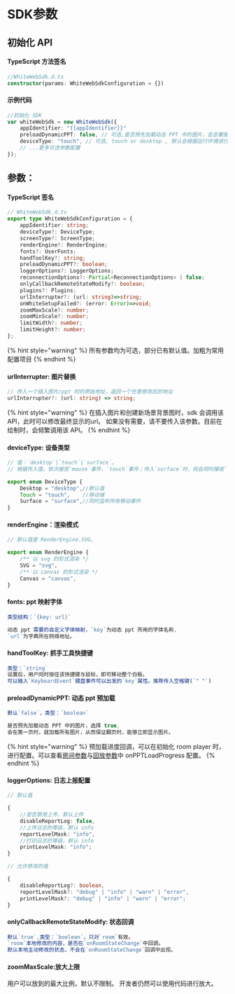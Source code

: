 # SDK参数

## 初始化 API

#### TypeScript 方法签名

```typescript
//WhiteWebSdk.d.ts
constructor(params: WhiteWebSdkConfiguration = {})
```

#### 示例代码

```typescript
//初始化 SDK
var whiteWebSdk = new WhiteWebSdk({
    appIdentifier: "{{appIdentifier}}"
    preloadDynamicPPT: false, // 可选,是否预先加载动态 PPT 中的图片，会显著提升用户体验，降低翻页的图片加载时长
    deviceType: "touch", // 可选, touch or desktop , 默认会根据运行环境进行推断
    // ...更多可选参数配置
});
```

## 参数：

#### TypeScript 签名

```typescript
// WhiteWebSdk.d.ts
export type WhiteWebSdkConfiguration = {
    appIdentifier: string;
    deviceType?: DeviceType;
    screenType?: ScreenType;
    renderEngine?: RenderEngine;
    fonts?: UserFonts;
    handToolKey?: string;
    preloadDynamicPPT?: boolean;
    loggerOptions?: LoggerOptions;
    reconnectionOptions?: Partial<ReconnectionOptions> | false;
    onlyCallbackRemoteStateModify?: boolean;
    plugins?: Plugins;
    urlInterrupter?: (url: string)=>string;
    onWhiteSetupFailed?: (error: Error)=>void;
    zoomMaxScale?: number;
    zoomMinScale?: number;
    limitWidth?: number;
    limitHeight?: number;
};
```

{% hint style="warning" %}
所有参数均为可选，部分已有默认值。加粗为常用配置项目
{% endhint %}

#### **urlInterrupter**: 图片替换

```typescript
// 传入一个插入图片/ppt 时的原始地址，返回一个任意修改后的地址
urlInterrupter?: (url: string) => string;
```

{% hint style="warning" %}
在插入图片和创建新场景背景图时，sdk 会调用该 API，此时可以修改最终显示的url。 如果没有需要，请不要传入该参数。目前在绘制时，会频繁调用该 API。
{% endhint %}

#### **deviceType**: 设备类型

```typescript
// 值：`desktop`|`touch`|`surface`。
// 根据传入值，依次接受`mouse`事件，`touch`事件；传入`surface`时，则会同时接收`touch`,`mouse`事件。

export enum DeviceType {
    Desktop = "desktop",//默认值
    Touch = "touch",    //移动端
    Surface = "surface",//同时监听所有移动事件
}
```

#### **renderEngine**：渲染模式

```typescript
// 默认值是 RenderEngine.SVG。

export enum RenderEngine {
    /** 以 svg 的形式渲染 */
    SVG = "svg",
    /** 以 canvas 的形式渲染 */
    Canvas = "canvas",
}
```

#### fonts: ppt 映射字体

```typescript
类型结构：`{key: url}`

动态 ppt 需要的自定义字体映射，`key`为动态 ppt 所用的字体名称,
`url`为字典所在网络地址。
```

#### **handToolKey**: 抓手工具快捷键

```typescript
类型：`string`
设置后，用户同时按住该快捷键与鼠标，即可移动整个白板。
可以输入`KeyboardEvent`键盘事件可以出发的`key`属性。推荐传入空格键(`" "`)
```

#### preloadDynamicPPT: 动态 ppt 预加载

```typescript
默认`false`，类型：`boolean`

是否预先加载动态 PPT 中的图片，选择 true,
会在第一页时，就加载所有图片，从而保证翻页时，能够立即显示图片。
```

{% hint style="warning" %}
预加载进度回调，可以在初始化 room player 时，进行配置。可以查看[房间参数](https://developer.netless.link/docs/javascript/parameters/js-room)与[回放参数](https://developer.netless.link/docs/javascript/parameters/js-player)中 onPPTLoadProgress 配置。
{% endhint %}

#### loggerOptions: 日志上报配置

```typescript
// 默认值

{
    //是否禁用上传，默认上传
    disableReportLog: false,
    //上传日志的等级，默认 info
    reportLevelMask: "info",
    //打印日志的等级，默认 info
    printLevelMask: "info";
}
```

```typescript
// 允许修改的值

{
    disableReportLog?: boolean,
    reportLevelMask?: "debug" | "info" | "warn" | "error",
    printLevelMask?: "debug" | "info" | "warn" | "error";
}
```

#### onlyCallbackRemoteStateModify: 状态回调

```typescript
默认`true`,类型：`boolean`，只对`room`有效。
`room`本地修改的内容，是否在`onRoomStateChange`中回调。
默认本地主动修改的状态，不会在`onRoomStateChange`回调中出现。
```

#### zoomMaxScale:放大上限

用户可以放到的最大比例，默认不限制。 开发者仍然可以使用代码进行放大。

